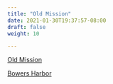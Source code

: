 ```yaml
---
title: "Old Mission"
date: 2021-01-30T19:37:57-08:00
draft: false
weight: 10

---
```


<a target="_blank" href="/wom/static/maps/OldMission.pdf">Old Mission</a> 

<a target="_blank" href="/wom/static/maps/BowersHarbor.pdf">Bowers Harbor</a> 
